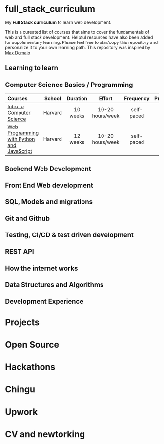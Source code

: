 # full_stack_curriculum

My **Full Stack curriculum** to learn web development.

This is a cureated list of courses that aims to cover the fundamentals of web and full stack development. Helpful resources have also been added for supplementary learning. Please feel free to star/copy this repository and personalize it to your own learning path. This repository was inspired by [Max Demaio](https://github.com/maxwelldemaio?tab=overview&from=2021-05-01&to=2021-05-22)

## Learning to learn

## Computer Science Basics / Programming

Courses | School | Duration | Effort | Frequency | Prerequisites | Status
:-- | :--: | :--: | :--: | :--: | :--: | :--:
[Intro to Computer Science](https://www.edx.org/course/cs50s-introduction-computer-science-harvardx-cs50x) | Harvard | 10 weeks | 10-20 hours/week | self-paced | none | ✔️
[Web Programming with Python and JavaScript](https://cs50.harvard.edu/web/2020/) | Harvard | 12 weeks | 10-20 hours/week | self-paced | Intro to Computer Science | ✔️

## Backend Web Development

## Front End Web development

## SQL, Models and migrations 

## Git and Github 

## Testing, CI/CD & test driven development

## REST API

## How the internet works

## Data Structures and Algorithms 

## Development Experience

# Projects 

# Open Source 

# Hackathons 

# Chingu 

# Upwork 

# CV and newtorking 
